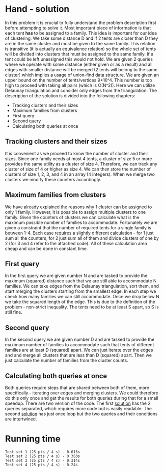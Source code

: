 # Hand - solution
In this problem it is crucial to fully understand the problem description first before attempting to solve it. Most important piece of information is that each tent **has** to be assigned to a family. This idea is important for our idea of clustering. We take some distance D and if 2 tents are closer than D they are in the same cluster and must be given to the same family. This relation is transitive (it is actually an equivalence relation) so the whole set of tents will be divided into clusters that must be assigned to the same family. If a tent could be left unassigned this would not hold.
We are given 2 queries where we operate with some distance (either given or as a result) and all edges with smaller distance will be merged (2 tents will belong to the same cluster) which implies a usage of union-find data structure. We are given an upper bound on the number of tents/vertices 9*10^4. This number is too high to proceed with taking all pairs (which is O(N^2)). Here we can utilize Delaunay triangulation and consider only edges from the triangulation. The description of the solution is divided into the following chapters:

- Tracking clusters and their sizes
- Maximum families from clusters
- First query
- Second query
- Calculating both queries at once

## Tracking clusters and their sizes
It is convenient as we proceed to know the number of cluster and their sizes. Since one family needs at most 4 tents, a cluster of size 5 or more provides the same utility as a cluster of size 4. Therefore, we can track any cluster of size of 4 or higher as size 4. We can then store the number of clusters of size 1, 2, 3, and 4 in an array (4 integers). When we merge two clusters we modify these counters accordingly.

## Maximum families from clusters
We have already explained the reasons why 1 cluster can be assigned to only 1 family. However, it is possible to assign multiple clusters to one family. Given the counters of clusters we can calculate what is the maximum possible number of families to accommodate. Fortunately we are given a constraint that the number of required tents for a single family is between 1-4. Each case requires a slightly different calculation - for 1 just sum all the counters, for 2 just sum all of them and divide clusters of one by 2 (for 3 and 4 refer to the attached code). All of these calculation area cheap and can be done in constant time.

## First query
In the first query we are given number N and are tasked to provide the maximum (squared) distance such that we are still able to accommodate N families. We can take edges from the Delaunay triangulation, sort them, and start merging the clusters starting from the smallest edge. In each step we check how many families we can still accommodate. Once we drop below N we take the squared length of the edge. This is due to the definition of the problem - non-strict inequality. The tents need to be at least S apart, so S is still fine.

## Second query
In the second query we are given number D and are tasked to provide the maximum number of families to accommodate such that tents of different families are at least D (squared) apart. We can just iterate over the edges and and merge all clusters that are less than D (squared) apart. Then we just calculate the number of families from the cluster counts.

## Calculating both queries at once
Both queries require steps that are shared between both of them, more specifically - iterating over edges and merging clusters. We could therefore do this only once and get the results for both queries during that for a small speedup. There are two version of the code. The first [solution](https://github.com/simon-hrabec/Algolab2020/blob/main/Week%2011%20-%20Hand/hand-2-queries.cpp) has the 2 queries separated, which requires more code but is easily readable. The second [solution](https://github.com/simon-hrabec/Algolab2020/blob/main/Week%2011%20-%20Hand/hand-one-loop.cpp) has just once loop but the two queries and their conditions are intertwined.

# Running time
    Test set 1 (25 pts / 4 s) - 0.013s
    Test set 2 (25 pts / 4 s) - 0.363s
    Test set 3 (25 pts / 4 s) - 0.314s
    Test set 4 (25 pts / 4 s) - 0.24s
